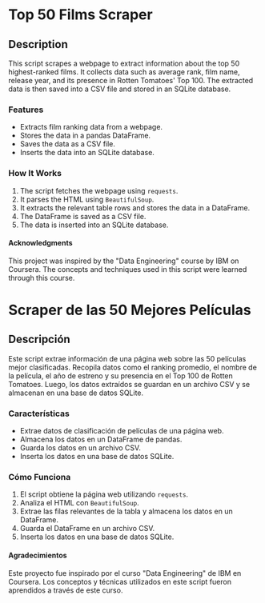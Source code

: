 # Top 50 Films Scraper
## Description

This script scrapes a webpage to extract information about the top 50 highest-ranked films. It collects data such as average rank, film name, release year, and its presence in Rotten Tomatoes' Top 100. The extracted data is then saved into a CSV file and stored in an SQLite database.

### Features
- Extracts film ranking data from a webpage.
- Stores the data in a pandas DataFrame.
- Saves the data as a CSV file.
- Inserts the data into an SQLite database.

### How It Works
1. The script fetches the webpage using `requests`.
2. It parses the HTML using `BeautifulSoup`.
3. It extracts the relevant table rows and stores the data in a DataFrame.
4. The DataFrame is saved as a CSV file.
5. The data is inserted into an SQLite database.

#### Acknowledgments
This project was inspired by the "Data Engineering" course by IBM on Coursera. The concepts and techniques used in this script were learned through this course.

# Scraper de las 50 Mejores Películas
## Descripción
Este script extrae información de una página web sobre las 50 películas mejor clasificadas. Recopila datos como el ranking promedio, el nombre de la película, el año de estreno y su presencia en el Top 100 de Rotten Tomatoes. Luego, los datos extraídos se guardan en un archivo CSV y se almacenan en una base de datos SQLite.
### Características
- Extrae datos de clasificación de películas de una página web.
- Almacena los datos en un DataFrame de pandas.
- Guarda los datos en un archivo CSV.
- Inserta los datos en una base de datos SQLite.

### Cómo Funciona
1. El script obtiene la página web utilizando `requests`.
2. Analiza el HTML con `BeautifulSoup`.
3. Extrae las filas relevantes de la tabla y almacena los datos en un DataFrame.
4. Guarda el DataFrame en un archivo CSV.
5. Inserta los datos en una base de datos SQLite.

#### Agradecimientos
Este proyecto fue inspirado por el curso "Data Engineering" de IBM en Coursera. Los conceptos y técnicas utilizados en este script fueron aprendidos a través de este curso.
